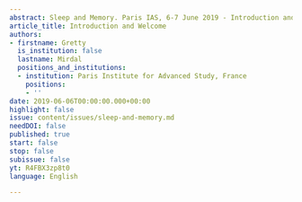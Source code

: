 ```yaml
---
abstract: Sleep and Memory. Paris IAS, 6-7 June 2019 - Introduction and Welcome
article_title: Introduction and Welcome
authors:
- firstname: Gretty
  is_institution: false
  lastname: Mirdal
  positions_and_institutions:
  - institution: Paris Institute for Advanced Study, France
    positions:
    - ''
date: 2019-06-06T00:00:00.000+00:00
highlight: false
issue: content/issues/sleep-and-memory.md
needDOI: false
published: true
start: false
stop: false
subissue: false
yt: R4FBX3zp8t0
language: English

---
```

<Youtube yt="R4FBX3zp8t0" caption="Introduction and Welcome" start="false" stop="false"></Youtube>